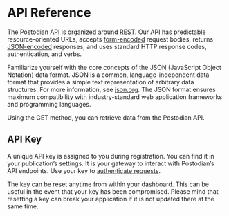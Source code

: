 # API Reference

The Postodian API is organized around [REST](http://en.wikipedia.org/wiki/Representational_State_Transfer). Our API has predictable resource-oriented URLs, accepts [form-encoded](https://en.wikipedia.org/wiki/POST_(HTTP)#Use_for_submitting_web_forms) request bodies, returns [JSON-encoded](http://www.json.org/) responses, and uses standard HTTP response codes, authentication, and verbs.

Familiarize yourself with the core concepts of the JSON (JavaScript Object Notation) data format. JSON is a common, language-independent data format that provides a simple text representation of arbitrary data structures. For more information, see [json.org](http://json.org/). The JSON format ensures maximum compatibility with industry-standard web application frameworks and programming languages.

Using the GET method, you can retrieve data from the Postodian API.

## API Key

A unique API key is assigned to you during registration. You can find it in your publication’s settings. It is your gateway to interact with Postodian’s API endpoints. Use your key to [authenticate requests](https://postodian.com/docs/authentication).

The key can be reset anytime from within your dashboard. This can be useful in the event that your key has been compromised. Please mind that resetting a key can break your application if it is not updated there at the same time.
